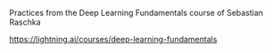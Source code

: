 Practices from the Deep Learning Fundamentals course of  Sebastian Raschka

https://lightning.ai/courses/deep-learning-fundamentals
